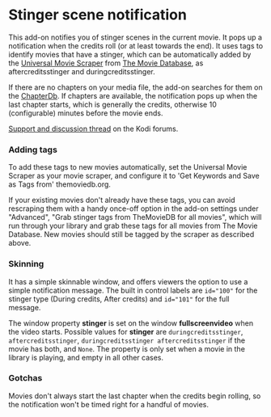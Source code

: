 # Stinger scene notification

This add-on notifies you of stinger scenes in the current movie. It pops up a notification when the credits roll (or at least towards the end). It uses tags to identify movies that have a stinger, which can be automatically added by the [Universal Movie Scraper](http://forum.kodi.tv/showthread.php?tid=129821) from [The Movie Database](https://www.themoviedb.org/), as aftercreditsstinger and duringcreditsstinger.

If there are no chapters on your media file, the add-on searches for them on the [ChapterDb](http://www.chapterdb.org/). If chapters are available, the notification pops up when the last chapter starts, which is generally the credits, otherwise 10 (configurable) minutes before the movie ends.

[Support and discussion thread](http://forum.kodi.tv/showthread.php?tid=254004) on the Kodi forums.

### Adding tags

To add these tags to new movies automatically, set the Universal Movie Scraper as your movie scraper, and configure it to 'Get Keywords and Save as Tags from' themoviedb.org.

If your existing movies don't already have these tags, you can avoid rescraping them with a handy once-off option in the add-on settings under "Advanced", "Grab stinger tags from TheMovieDB for all movies", which will run through your library and grab these tags for all movies from The Movie Database. New movies should still be tagged by the scraper as described above.

### Skinning

It has a simple skinnable window, and offers viewers the option to use a simple notification message. The built in control labels are `id="100"` for the stinger type (During credits, After credits) and `id="101"` for the full message.

The window property **stinger** is set on the window **fullscreenvideo** when the video starts. Possible values for **stinger** are `duringcreditsstinger`, `aftercreditsstinger`, `duringcreditsstinger aftercreditsstinger` if the movie has both, and `None`. The property is only set when a movie in the library is playing, and empty in all other cases.

### Gotchas

Movies don't always start the last chapter when the credits begin rolling, so the notification won't be timed right for a handful of movies.
